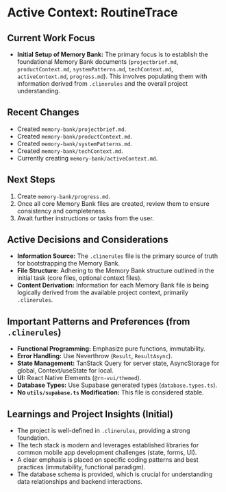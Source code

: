 # Active Context: RoutineTrace

## Current Work Focus

- **Initial Setup of Memory Bank:** The primary focus is to establish the foundational Memory Bank documents (`projectbrief.md`, `productContext.md`, `systemPatterns.md`, `techContext.md`, `activeContext.md`, `progress.md`). This involves populating them with information derived from `.clinerules` and the overall project understanding.

## Recent Changes

- Created `memory-bank/projectbrief.md`.
- Created `memory-bank/productContext.md`.
- Created `memory-bank/systemPatterns.md`.
- Created `memory-bank/techContext.md`.
- Currently creating `memory-bank/activeContext.md`.

## Next Steps

1.  Create `memory-bank/progress.md`.
2.  Once all core Memory Bank files are created, review them to ensure consistency and completeness.
3.  Await further instructions or tasks from the user.

## Active Decisions and Considerations

- **Information Source:** The `.clinerules` file is the primary source of truth for bootstrapping the Memory Bank.
- **File Structure:** Adhering to the Memory Bank structure outlined in the initial task (core files, optional context files).
- **Content Derivation:** Information for each Memory Bank file is being logically derived from the available project context, primarily `.clinerules`.

## Important Patterns and Preferences (from `.clinerules`)

- **Functional Programming:** Emphasize pure functions, immutability.
- **Error Handling:** Use Neverthrow (`Result`, `ResultAsync`).
- **State Management:** TanStack Query for server state, AsyncStorage for global, Context/useState for local.
- **UI:** React Native Elements (`@rn-vui/themed`).
- **Database Types:** Use Supabase generated types (`database.types.ts`).
- **No `utils/supabase.ts` Modification:** This file is considered stable.

## Learnings and Project Insights (Initial)

- The project is well-defined in `.clinerules`, providing a strong foundation.
- The tech stack is modern and leverages established libraries for common mobile app development challenges (state, forms, UI).
- A clear emphasis is placed on specific coding patterns and best practices (immutability, functional paradigm).
- The database schema is provided, which is crucial for understanding data relationships and backend interactions.
